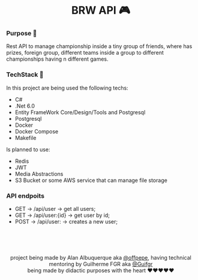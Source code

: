 <div align="center">

# BRW API 🎮

</div>


### Purpose 🤔

Rest API to manage championship inside a tiny group of friends, where has prizes, foreign group, different teams inside a group to different championships having n different games.

### TechStack 🧰

In this project are being used the following techs:

- C#
- .Net 6.0
- Entity FrameWork Core/Design/Tools and Postgresql
- Postgresql
- Docker
- Docker Compose
- Makefile

Is planned to use:

- Redis
- JWT
- Media Abstractions
- S3 Bucket or some AWS service that can manage file storage


### API endpoits

- GET -> /api/user -> get all users;
- GET -> /api/user:{id} -> get user by id;
- POST -> /api/user: -> creates a new user;

<br/>
<br/>
<br/>

<div align="center">
  
project being made by Alan Albuquerque aka [@offpepe](https://github.com/offpepe/), having technical mentoring by Guilherme FGR aka [@Guifgr](https://github.com/Guifgr)
 <br/>
  being made by didactic purposes with the heart ❤️❤️❤️❤️❤️
  
</div>
